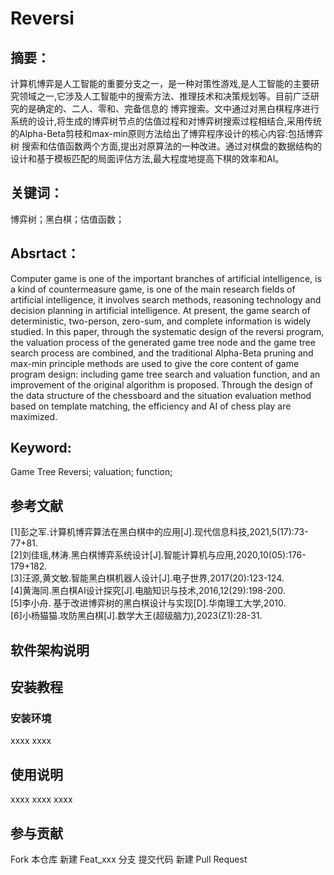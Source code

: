 # Reversi

## 摘要：
计算机博弈是人工智能的重要分支之一，是一种对策性游戏,是人工智能的主要研究领域之一,它涉及人工智能中的搜索方法、推理技术和决策规划等。目前广泛研究的是确定的、二人、零和、完备信息的
博弈搜索。文中通过对黑白棋程序进行系统的设计,将生成的博弈树节点的估值过程和对博弈树搜索过程相结合,采用传统的Alpha-Beta剪枝和max-min原则方法给出了博弈程序设计的核心内容:包括博弈树
搜索和估值函数两个方面,提出对原算法的一种改进。通过对棋盘的数据结构的设计和基于模板匹配的局面评估方法,最大程度地提高下棋的效率和AI。

## 关键词：
博弈树；黑白棋；估值函数；

## Absrtact：
Computer game is one of the important branches of artificial intelligence, is a kind of countermeasure game, is one of the main research fields of artificial intelligence,
it involves search methods, reasoning technology and decision planning in artificial intelligence. At present, the game search of deterministic, two-person, zero-sum, and
complete information is widely studied. In this paper, through the systematic design of the reversi program, the valuation process of the generated game tree node and the game 
tree search process are combined, and the traditional Alpha-Beta pruning and max-min principle methods are used to give the core content of game program design: including game 
tree search and valuation function, and an improvement of the original algorithm is proposed. Through the design of the data structure of the chessboard and the situation 
evaluation method based on template matching, the efficiency and AI of chess play are maximized.
    
## Keyword:
Game Tree Reversi; valuation; function; 

## 参考文献
[1]彭之军.计算机博弈算法在黑白棋中的应用[J].现代信息科技,2021,5(17):73-77+81.<br>
[2]刘佳瑶,林涛.黑白棋博弈系统设计[J].智能计算机与应用,2020,10(05):176-179+182.<br>
[3]汪源,黄文敏.智能黑白棋机器人设计[J].电子世界,2017(20):123-124.<br>
[4]黄海同.黑白棋AI设计探究[J].电脑知识与技术,2016,12(29):198-200.<br>
[5]李小舟. 基于改进博弈树的黑白棋设计与实现[D].华南理工大学,2010.<br>
[6]小杨猫猫.攻防黑白棋[J].数学大王(超级脑力),2023(Z1):28-31.<br>


## 软件架构说明
## 安装教程
### 安装环境
xxxx
xxxx
## 使用说明
xxxx
xxxx
xxxx
## 参与贡献
Fork 本仓库
新建 Feat_xxx 分支
提交代码
新建 Pull Request
